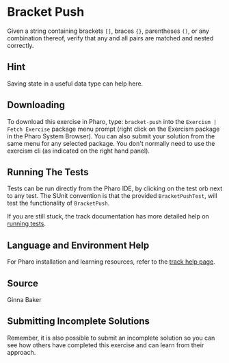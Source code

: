 # Bracket Push

Given a string containing brackets `[]`, braces `{}`, parentheses `()`,
or any combination thereof, verify that any and all pairs are matched
and nested correctly.

## Hint

Saving state in a useful data type can help here.


## Downloading

To download this exercise in Pharo, type: `bracket-push` into the `Exercism | Fetch Exercise` package menu prompt (right click on the Exercism package in the Pharo System Browser). You can also submit your solution from the same menu for any selected package. You don't normally need to use the exercism cli (as indicated on the right hand panel).

## Running The Tests

Tests can be run directly from the Pharo IDE, by clicking on the test orb next to any test.
The SUnit convention is that the provided `BracketPushTest`, will test the functionality of `BracketPush`.

If you are still stuck, the track documentation has more detailed help on [running tests](https://exercism.io/tracks/pharo/tests).

## Language and Environment Help

For Pharo installation and learning resources, refer to the [track help page](https://exercism.io/tracks/pharo/learning).


## Source

Ginna Baker


## Submitting Incomplete Solutions

Remember, it is also possible to submit an incomplete solution so you can see how others have completed this exercise and can learn from their approach.
